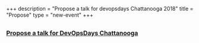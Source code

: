+++
description = "Propose a talk for devopsdays Chattanooga 2018"
title = "Propose"
type = "new-event"
+++
<h3 style="margin: 30px 0"><a href="https://www.papercall.io/devopsdayschattanooga" target="_blank">Propose a talk for DevOpsDays Chattanooga</a></h3>